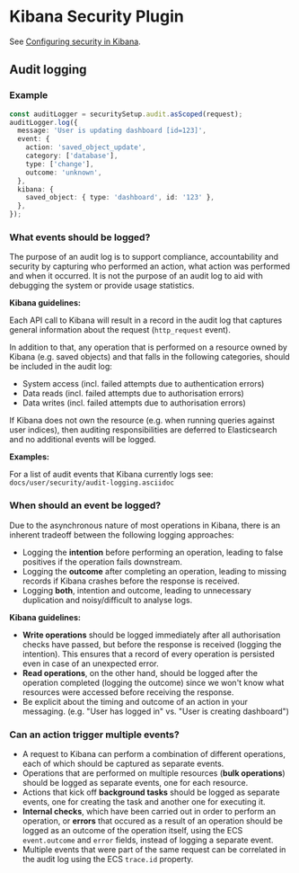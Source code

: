# Kibana Security Plugin

See [Configuring security in
Kibana](https://www.elastic.co/guide/en/kibana/current/using-kibana-with-security.html).

## Audit logging

### Example

```typescript
const auditLogger = securitySetup.audit.asScoped(request);
auditLogger.log({
  message: 'User is updating dashboard [id=123]',
  event: {
    action: 'saved_object_update',
    category: ['database'],
    type: ['change'],
    outcome: 'unknown',
  },
  kibana: {
    saved_object: { type: 'dashboard', id: '123' },
  },
});
```

### What events should be logged?

The purpose of an audit log is to support compliance, accountability and
security by capturing who performed an action, what action was performed and
when it occurred. It is not the purpose of an audit log to aid with debugging
the system or provide usage statistics.

**Kibana guidelines:**

Each API call to Kibana will result in a record in the audit log that captures
general information about the request (`http_request` event).

In addition to that, any operation that is performed on a resource owned by
Kibana (e.g. saved objects) and that falls in the following categories, should
be included in the audit log:

- System access (incl. failed attempts due to authentication errors)
- Data reads (incl. failed attempts due to authorisation errors)
- Data writes (incl. failed attempts due to authorisation errors)

If Kibana does not own the resource (e.g. when running queries against user
indices), then auditing responsibilities are deferred to Elasticsearch and no
additional events will be logged.

**Examples:**

For a list of audit events that Kibana currently logs see:
`docs/user/security/audit-logging.asciidoc`

### When should an event be logged?

Due to the asynchronous nature of most operations in Kibana, there is an
inherent tradeoff between the following logging approaches:

- Logging the **intention** before performing an operation, leading to false
  positives if the operation fails downstream.
- Logging the **outcome** after completing an operation, leading to missing
  records if Kibana crashes before the response is received.
- Logging **both**, intention and outcome, leading to unnecessary duplication
  and noisy/difficult to analyse logs.

**Kibana guidelines:**

- **Write operations** should be logged immediately after all authorisation
  checks have passed, but before the response is received (logging the
  intention). This ensures that a record of every operation is persisted even in
  case of an unexpected error.
- **Read operations**, on the other hand, should be logged after the operation
  completed (logging the outcome) since we won't know what resources were
  accessed before receiving the response.
- Be explicit about the timing and outcome of an action in your messaging. (e.g.
  "User has logged in" vs. "User is creating dashboard")

### Can an action trigger multiple events?

- A request to Kibana can perform a combination of different operations, each of
  which should be captured as separate events.
- Operations that are performed on multiple resources (**bulk operations**)
  should be logged as separate events, one for each resource.
- Actions that kick off **background tasks** should be logged as separate
  events, one for creating the task and another one for executing it.
- **Internal checks**, which have been carried out in order to perform an
  operation, or **errors** that occured as a result of an operation should be
  logged as an outcome of the operation itself, using the ECS `event.outcome`
  and `error` fields, instead of logging a separate event.
- Multiple events that were part of the same request can be correlated in the
  audit log using the ECS `trace.id` property.
